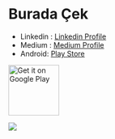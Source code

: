 # Burada Çek

- Linkedin : [Linkedin Profile](https://www.linkedin.com/in/buğra-yetkin-055005190/)
- Medium : [Medium Profile](https://medium.com/@bugrayetkinn)
- Android: [Play Store](https://play.google.com/store/apps/details?id=com.bugrayetkin.buradacek)

 <a href="https://play.google.com/store/apps/details?id=com.bugrayetkin.buradacek" target="_blank"><img alt="Get it on Google Play" height="100" src="https://user-images.githubusercontent.com/619186/52173136-d416fd00-2764-11e9-9599-7c098c14bb37.png" /></a>
 
 
<img src="https://www.linkpicture.com/q/Screenshot_1_47.png" type="image">


